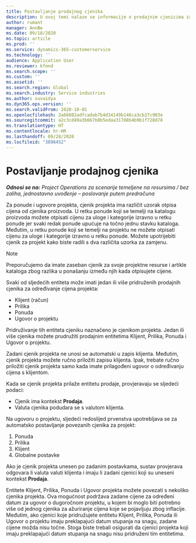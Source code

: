 ```yaml
---
title: Postavljanje prodajnog cjenika
description: U ovoj temi nalaze se informacije o prodajnim cjenicima za određivanje cijena za projekte.
author: rumant
manager: AnnBe
ms.date: 09/18/2020
ms.topic: article
ms.prod: ''
ms.service: dynamics-365-customerservice
ms.technology: ''
audience: Application User
ms.reviewer: kfend
ms.search.scope: ''
ms.custom: ''
ms.assetid: ''
ms.search.region: Global
ms.search.industry: Service industries
ms.author: suvaidya
ms.dyn365.ops.version: ''
ms.search.validFrom: 2020-10-01
ms.openlocfilehash: 2a66802adfcadab7b4d34149b146ca3cb27c903e
ms.sourcegitcommit: a2c3cd49a3b667b8b5edaa31788b4b9b1f728d78
ms.translationtype: HT
ms.contentlocale: hr-HR
ms.lasthandoff: 09/28/2020
ms.locfileid: "3896452"
---
```

# <a name="sales-price-list-setup"></a>Postavljanje prodajnog cjenika

_**Odnosi se na:** Project Operations za scenarije temeljene na resursima / bez zaliha, jednostavno uvođenje – poslovanje putem predračuna_

Za ponude i ugovore projekta, cjenik projekta ima različit uzorak otpisa cijena od cjenika proizvoda. U retku ponude koji se temelji na katalogu proizvoda možete otpisati cijenu za uloge i kategorije izravno u retku ponude jer svaki redak ponude upućuje na točno jednu stavku kataloga. Međutim, u retku ponude koji se temelji na projektu ne možete otpisati cijenu za uloge i kategorije izravno u retku ponude. Možete upotrijebiti cjenik za projekt kako biste radili s dva različita uzorka za zamjenu.

> [!NOTE]
> Preporučujemo da imate zaseban cjenik za svoje projektne resurse i artikle kataloga zbog razlika u ponašanju između njih kada otpisujete cijene.

Svaki od sljedećih entiteta može imati jedan ili više pridruženih prodajnih cjenika za određivanje cijena projekta:

- Klijent (račun) 
- Prilika 
- Ponuda 
- Ugovor o projektu

Pridruživanje tih entiteta cjeniku naznačeno je cjenikom projekta. Jedan ili više cjenika možete prudružiti prodajnim entitetima Klijent, Prilika, Ponuda i Ugovor o projektu.

Zadani cjenik projekta ne unosi se automatski u zapis klijenta. Međutim, cjenik projekta možete ručno priložiti zapisu klijenta. Ipak, trebate ručno priložiti cjenik projekta samo kada imate prilagođeni ugovor o određivanju cijena s klijentom. 

Kada se cjenik projekta prilaže entitetu prodaje, provjeravaju se sljedeći podaci:

- Cjenik ima kontekst **Prodaja**. 
- Valuta cjenika podudara se s valutom klijenta. 

Na ugovoru o projektu, sljedeći redoslijed prvenstva upotrebljava se za automatsko postavljanje povezanih cjenika za projekt:

1. Ponuda
2. Prilika
3. Klijent 
4. Globalne postavke 

Ako je cjenik projekta unesen po zadanim postavkama, sustav provjerava odgovara li valuta valuti klijenta i imaju li zadani cjenici koji su uneseni kontekst **Prodaja**.

Entitete Klijent, Prilika, Ponuda i Ugovor projekta možete povezati s nekoliko cjenika projekta. Ova mogućnost podržava zadane cijene za određeni datum za ugovor o dugoročnom projektu, u kojem bi moglo biti potrebno više od jednog cjenika za ažuriranje cijena koje se pojavljuju zbog inflacije. Međutim, ako cjenici koje pridružujete entitetu Klijent, Prilika, Ponuda ili Ugovor o projektu imaju preklapajući datum stupanja na snagu, zadane cijene možda nisu točne. Stoga biste trebali osigurati da cjenici projekta koji imaju preklapajući datum stupanja na snagu nisu pridruženi tim entitetima.
